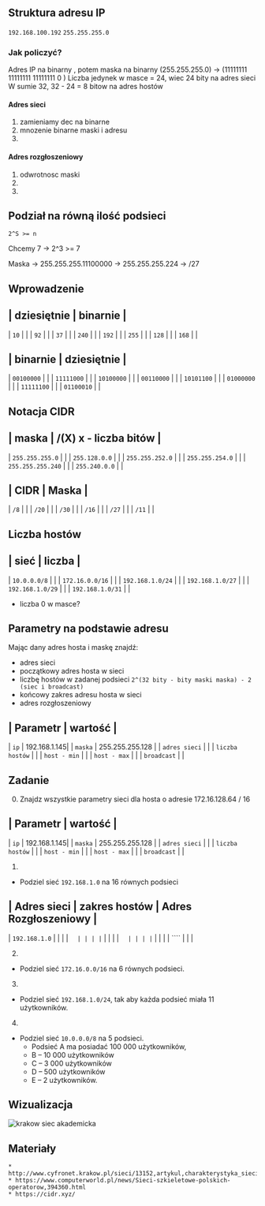 ## Struktura adresu IP

```192.168.100.192```
```255.255.255.0```




### Jak policzyć?

 Adres IP na binarny , potem maska na binarny (255.255.255.0) -> (11111111 11111111 11111111 0 ) 
 Liczba jedynek w masce = 24, wiec 24 bity na adres sieci
 W sumie 32, 32 - 24 = 8 bitow na adres hostów
 
 
#### Adres sieci

1. zamieniamy dec na binarne
2. mnozenie binarne maski i adresu
3.

#### Adres rozgłoszeniowy

1. odwrotnosc maski
2. 
3.


## Podział na równą ilość podsieci

```2^S >= n```

Chcemy 7 -> 2^3 >= 7

Maska -> 255.255.255.11100000 -> 255.255.255.224 -> /27


## Wprowadzenie
## 
## | dziesiętnie |  binarnie   | 
| ``10``  |  | 
| ``92``  | | 
| ``37``  | | 
| ``240`` | | 
| ``192`` | | 
| ``255`` | | 
| ``128`` | | 
| ``168`` | | 

## 
## | binarnie |  dziesiętnie   | 
| ``00100000``  |  | 
| ``11111000``  | | 
| ``10100000``  | | 
| ``00110000`` | | 
| ``10101100`` | | 
| ``01000000`` | | 
| ``11111100`` | | 
| ``01100010`` | | 
 
## Notacja CIDR
##  
## | maska |  /(X) x - liczba bitów   | 
| ``255.255.255.0``   | | 
| ``255.128.0.0``     | | 
| ``255.255.252.0``   | | 
| ``255.255.254.0``   | | 
| ``255.255.255.240`` | | 
| ``255.240.0.0``     | | 
## 
## | CIDR |  Maska   | 
| ``/8``    | | 
| ``/20``   | | 
| ``/30``   | | 
| ``/16``   | | 
| ``/27``   | | 
| ``/11``   | | 


## Liczba hostów
## 
## | sieć |  liczba   | 
| ``10.0.0.0/8``    | | 
| ``172.16.0.0/16``   | | 
| ``192.168.1.0/24``   | | 
| ``192.168.1.0/27``   | | 
| ``192.168.1.0/29``   | | 
| ``192.168.1.0/31``   | | 

* liczba 0 w masce?


## Parametry na podstawie adresu

Mając dany adres hosta i maskę znajdź:
  * adres sieci
  * początkowy adres hosta w sieci
  * liczbę hostów w zadanej podsieci ```2^(32 bity - bity maski maska) - 2 (siec i broadcast)```
  * końcowy zakres adresu hosta w sieci
  * adres rozgłoszeniowy
##   ## 

## | Parametr |  wartość   | 
| ``ip``    | 192.168.1.145| 
| ``maska``   | 255.255.255.128 | 
| ``adres sieci``   | |
| ``liczba hostów``   | |
| ``host - min``   | | 
| ``host - max``   | | 
| ``broadcast``   | | 
 
## Zadanie

0. Znajdz wszystkie parametry sieci dla hosta o adresie 172.16.128.64 / 16
##   
## | Parametr |  wartość   | 
| ``ip``    | 192.168.1.145| 
| ``maska``   | 255.255.255.128 | 
| ``adres sieci``   | |
| ``liczba hostów``   | |
| ``host - min``   | | 
| ``host - max``   | | 
| ``broadcast``   | | 

1.
  * Podziel sieć ```192.168.1.0``` na 16 równych podsieci
##   
## | Adres sieci |  zakres hostów   | Adres Rozgłoszeniowy |
| ``192.168.1.0``    | | |
| ````   | | |
| ````   | | |
| ````   | | |
| ````   | | |
| ````   | | |

2. 
  * Podziel sieć ``172.16.0.0/16`` na 6 równych podsieci.

3. 
  * Podziel sieć ``192.168.1.0/24``, tak aby każda podsieć miała 11 użytkowników.

4. 
  * Podziel sieć ``10.0.0.0/8`` na 5 podsieci. 
    * Podsieć A ma posiadać 100 000 użytkowników,
    * B – 10 000 użytkowników
    * C – 3 000 użytkowników
    * D – 500 użytkowników
    * E – 2 użytkowników.
    
## Wizualizacja

![krakow siec akademicka](cracow-core.jpeg)


## Materiały

    * http://www.cyfronet.krakow.pl/sieci/13152,artykul,charakterystyka_sieci.html
    * https://www.computerworld.pl/news/Sieci-szkieletowe-polskich-operatorow,394360.html
    * https://cidr.xyz/
